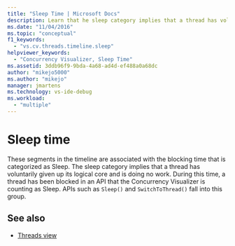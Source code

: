 ```yaml
---
title: "Sleep Time | Microsoft Docs"
description: Learn that he sleep category implies that a thread has voluntarily given up its logical core and is doing no work. 
ms.date: "11/04/2016"
ms.topic: "conceptual"
f1_keywords:
  - "vs.cv.threads.timeline.sleep"
helpviewer_keywords:
  - "Concurrency Visualizer, Sleep Time"
ms.assetid: 3ddb96f9-9bda-4a68-ad4d-ef488a0a68dc
author: "mikejo5000"
ms.author: "mikejo"
manager: jmartens
ms.technology: vs-ide-debug
ms.workload:
  - "multiple"
---
```

# Sleep time
These segments in the timeline are associated with the blocking time that is categorized as Sleep. The sleep category implies that a thread has voluntarily given up its logical core and is doing no work. During this time, a thread has been blocked in an API that the Concurrency Visualizer is counting as Sleep. APIs such as `Sleep()` and `SwitchToThread()` fall into this group.

## See also
- [Threads view](../profiling/threads-view-parallel-performance.md)